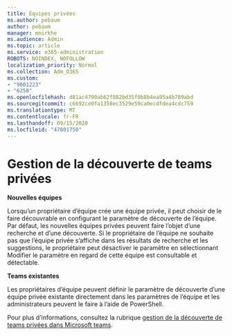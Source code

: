 ```yaml
---
title: Équipes privées
ms.author: pebaum
author: pebaum
manager: mnirkhe
ms.audience: Admin
ms.topic: article
ms.service: o365-administration
ROBOTS: NOINDEX, NOFOLLOW
localization_priority: Normal
ms.collection: Adm_O365
ms.custom:
- "9001223"
- "6258"
ms.openlocfilehash: d81ac4790ab62f882bd35f0b8b4ea95a4b789abd
ms.sourcegitcommit: c6692ce0fa1358ec3529e59ca0ecdfdea4cdc759
ms.translationtype: MT
ms.contentlocale: fr-FR
ms.lasthandoff: 09/15/2020
ms.locfileid: "47801750"
---
```

# <a name="managing-discovery-of-private-teams"></a>Gestion de la découverte de teams privées

**Nouvelles équipes**

Lorsqu’un propriétaire d’équipe crée une équipe privée, il peut choisir de le faire découvrable en configurant le paramètre de découverte de l’équipe. Par défaut, les nouvelles équipes privées peuvent faire l’objet d’une recherche et d’une découverte. Si le propriétaire de l’équipe ne souhaite pas que l’équipe privée s’affiche dans les résultats de recherche et les suggestions, le propriétaire peut désactiver le paramètre en sélectionnant Modifier le paramètre en regard de cette équipe est consultable et détectable.  

**Teams existantes**

Les propriétaires d’équipe peuvent définir le paramètre de découverte d’une équipe privée existante directement dans les paramètres de l’équipe et les administrateurs peuvent le faire à l’aide de PowerShell.  

Pour plus d’informations, consultez la rubrique  [gestion de la découverte de teams privées dans Microsoft teams](https://docs.microsoft.com/microsoftteams/manage-discovery-of-private-teams).
